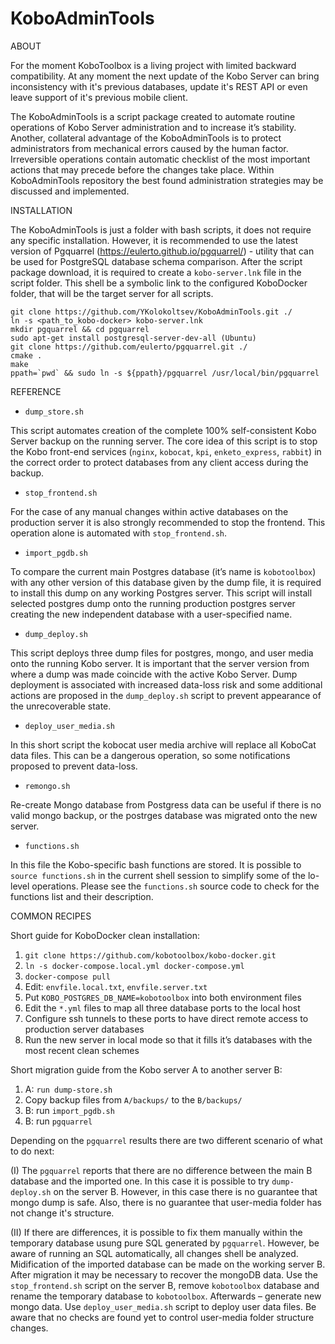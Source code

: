 # KoboAdminTools

ABOUT

For the moment KoboToolbox is a living project with limited backward compatibility. At any moment the next update of the Kobo Server can bring inconsistency with it's previous databases, update it's REST API or even leave support of it's previous mobile client.

The KoboAdminTools is a script package created to automate routine operations of Kobo Server administration and to increase it’s stability. Another, collateral advantage of the KoboAdminTools is to protect administrators from mechanical errors caused by the human factor. Irreversible operations contain automatic checklist of the most important actions that may precede before the changes take place. Within KoboAdminTools repository the best found administration strategies may be discussed and implemented.


INSTALLATION

The KoboAdminTools is just a folder with bash scripts, it does not require any specific installation. However, it is recommended to use the latest version of Pgquarrel (https://eulerto.github.io/pgquarrel/) - utility that can be used for PostgreSQL database schema comparison. After the script package download, it is required to create a `kobo-server.lnk` file in the script folder. This shell be a symbolic link to the configured KoboDocker folder, that will be the target server for all scripts.

```
git clone https://github.com/YKolokoltsev/KoboAdminTools.git ./
ln -s <path_to_kobo-docker> kobo-server.lnk
mkdir pgquarrel && cd pgquarrel
sudo apt-get install postgresql-server-dev-all (Ubuntu)
git clone https://github.com/eulerto/pgquarrel.git ./
cmake .
make
ppath=`pwd` && sudo ln -s ${ppath}/pgquarrel /usr/local/bin/pgquarrel
```


REFERENCE

- `dump_store.sh`

This script automates creation of the complete 100% self-consistent Kobo Server backup on the running server. The core idea of this script is to stop the Kobo front-end services (`nginx`, `kobocat`, `kpi`, `enketo_express`, `rabbit`) in the correct order to protect databases from any client access during the backup.

- `stop_frontend.sh`

For the case of any manual changes within active databases on the production server it is also strongly recommended to stop the frontend. This operation alone is automated with `stop_frontend.sh`.

- `import_pgdb.sh`

To compare the current main Postgres database (it’s name is `kobotoolbox`) with any other version of this database given by the dump file, it is required to install this dump on any working Postgres server. This script will install selected postgres dump onto the running production postgres server creating the new independent database with a user-specified name.

- `dump_deploy.sh`

This script deploys three dump files for postgres, mongo, and user media onto the running Kobo server. It is important that the server version
from where a dump was made coincide with the active Kobo Server. Dump deployment is associated with increased data-loss risk and some additional 
actions are proposed in the `dump_deploy.sh` script to prevent appearance of the unrecoverable state.

- `deploy_user_media.sh`

In this short script the kobocat user media archive will replace all KoboCat data files. This can be a dangerous operation, so some notifications proposed to prevent data-loss.

- `remongo.sh`

Re-create Mongo database from Postgress data can be useful if there is no valid mongo backup, or the postrges database was migrated onto the
new server.

- `functions.sh`

In this file the Kobo-specific bash functions are stored. It is possible to `source functions.sh` in the current shell session to simplify some of the lo-level operations. Please see the `functions.sh` source code to check for the functions list and their description.


COMMON RECIPES

Short guide for KoboDocker clean installation:
1. `git clone https://github.com/kobotoolbox/kobo-docker.git`
2. `ln -s docker-compose.local.yml docker-compose.yml`
3. `docker-compose pull`
4. Edit: `envfile.local.txt`, `envfile.server.txt`
5. Put `KOBO_POSTGRES_DB_NAME=kobotoolbox` into both environment files
6. Edit the `*.yml` files to map all three database ports to the local host
7. Configure ssh tunnels to these ports to have direct remote access to production server databases
8. Run the new server in local mode so that it fills it’s databases with the most recent clean schemes

Short migration guide from the Kobo server A to another server B:
1. A: `run dump-store.sh`
2. Copy backup files from `A/backups/` to the `B/backups/`
3. B: run `import_pgdb.sh`
4. B: run `pgquarrel`

Depending on the `pgquarrel` results there are two different scenario of what to do next:

(I) The `pgquarrel` reports that there are no difference between the main B database and the imported one. In this case it is possible to try `dump-deploy.sh` on the server B. However, in this case there is no guarantee that mongo dump is safe. Also, there is no guarantee that user-media folder has not change it's structure.

(II) If there are differences, it is possible to fix them manually within the temporary database usung pure SQL generated by `pgquarrel`. However, be aware of running an SQL automatically, all changes shell be analyzed. Midification of the imported database can be made on the working server B. After migration it may be necessary to recover the mongoDB data. Use the `stop_frontend.sh` script on the server B, remove `kobotoolbox` database and rename the temporary database to `kobotoolbox`. Afterwards – generate new mongo data. Use `deploy_user_media.sh` script to deploy user data files. Be aware that no checks are found yet to control user-media folder structure changes.
